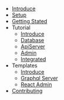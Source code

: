 <!-- docs/_sidebar.md -->

* [Introduce](en_US/README.md)
* [Setup](en_US/setup-local.md)
* [Getting Stated](en_US/getting-started.md)
* Tutorial
  * [Introduce](en_US/tutorial.md)
  * [Database](en_US/tutorial-db.md)
  * [ApiServer](en_US/tutorial-api.md)
  * [Admin](en_US/tutorial-admin.md)
  * [Integrated](en_US/tutorial-integrated.md)
* Templates
  * [Introduce](en_US/templates.md)
  * [Graphql Server](en_US/templates-graphql-server.md)
  * [React Admin](en_US/templates-react-admin.md)
* [Contributing](en_US/contributing.md)
